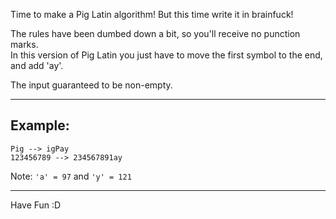 Time to make a Pig Latin algorithm! But this time write it in brainfuck!  

The rules have been dumbed down a bit, so you'll receive no punction marks.  
In this version of Pig Latin you just have to move the first symbol to the end, and add 'ay'.  

The input guaranteed to be non-empty.
___

## Example: 
```
Pig --> igPay  
123456789 --> 234567891ay  
```

Note: `'a' = 97` and `'y' = 121`

___

Have Fun :D